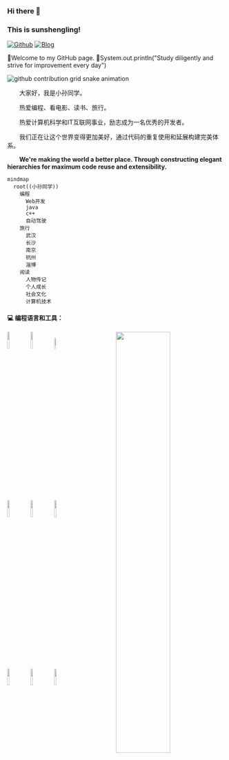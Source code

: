 ### Hi there 👋

<!--
**sunshengling** is a ✨ _special_ ✨ repository because its `README.md` (this file) appears on your GitHub profile.

Here are some ideas to get you started:
  -->


### This is sunshengling!



[![Github](https://img.shields.io/badge/-Github-000?style=flat&logo=Github&logoColor=white)](https://github.com/wsyyyyyyyy)
[![Blog](https://img.shields.io/badge/my_blog-blue)](https://www.wsyssl.top/)

🔭Welcome to my GitHub page. 👯System.out.println("Study diligently and strive for improvement every day")

<!-- Snake Code Contribution Map 贪吃蛇代码贡献图 -->

<picture>
  <source media="(prefers-color-scheme: dark)" srcset="https://raw.githubusercontent.com/sunshengling/sunshengling/output/github-contribution-grid-snake-dark.svg">
  <source media="(prefers-color-scheme: light)" srcset="https://raw.githubusercontent.com/sunshengling/sunshengling/output/github-contribution-grid-snake.svg">
  <img alt="github contribution grid snake animation" src="https://raw.githubusercontent.com/sunshengling/sunshengling/output/github-contribution-grid-snake.svg">
</picture>

</div>

<p>&emsp;&emsp;大家好，我是小孙同学。</p>
<p>&emsp;&emsp;热爱编程、看电影、读书、旅行。</p>
<p>&emsp;&emsp;热爱计算机科学和IT互联网事业，励志成为一名优秀的开发者。</p>
<p>&emsp;&emsp;我们正在让这个世界变得更加美好，通过代码的重复使用和延展构建完美体系。</p>
<p><strong>&emsp;&emsp;We're making the world a better place. Through constructing elegant hierarchies for maximum code reuse and extensibility.</strong></p>

```mermaid
mindmap
  root((小孙同学))
    编程
      Web开发
      java
      c++
      自动驾驶
    旅行
      武汉
      长沙
      南京
      杭州
      淄博
    阅读
      人物传记
      个人成长
      社会文化
      计算机技术
```



#### :computer: 编程语言和工具：

<p>
<img width="50%" align="right" src="https://github-readme-stats.vercel.app/api?username=sunshengling&show_icons=true&hide_border=true" />
<code><img width="10%" src="https://www.vectorlogo.zone/logos/java/java-ar21.svg"></code>
<code><img width="10%" src="https://www.vectorlogo.zone/logos/python/python-ar21.svg"></code>
<code><img width="8%" src="https://www.vectorlogo.zone/logos/golang/golang-ar21.svg"></code>
<br />
<code><img width="10%" src="https://www.vectorlogo.zone/logos/redis/redis-ar21.svg"></code>
<code><img width="10%" src="https://www.vectorlogo.zone/logos/mysql/mysql-ar21.svg"></code>
<code><img width="10%" src="https://www.vectorlogo.zone/logos/mongodb/mongodb-ar21.svg"></code>
<br />
<code><img width="10%" src="https://www.vectorlogo.zone/logos/apache_rocketmq/apache_rocketmq-ar21.svg"></code>
<code><img width="10%" src="https://www.vectorlogo.zone/logos/kubernetes/kubernetes-ar21.svg"></code>
<code><img width="10%" src="https://www.vectorlogo.zone/logos/git-scm/git-scm-ar21.svg"></code>
</p>
